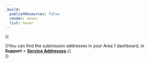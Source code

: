 ```yaml
---
_build:
  publishResources: false
  render: never
  list: never
---
```


{{<Aside type="note">}}You can find the submission addresses in your Area 1 dashboard, in **Support** > [**Service Addresses**](https://horizon.area1security.com/support/service-addresses).{{</Aside>}}